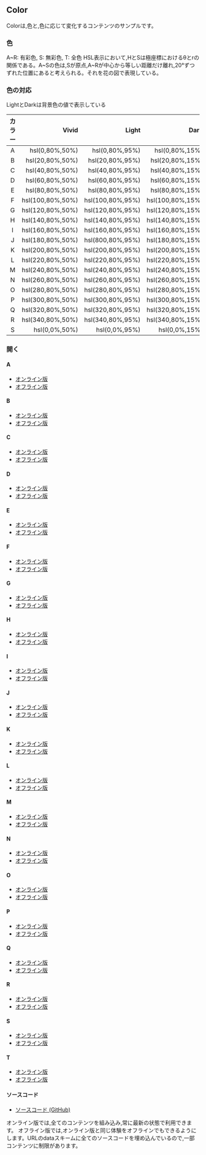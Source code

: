 ## Color

Colorは,色と,色に応じて変化するコンテンツのサンプルです。

### 色
A\~R: 有彩色, S: 無彩色, T: 全色
HSL表示において,HとSは極座標におけるθとrの関係である。A\~Sの色は,Sが原点,A\~Rが中心から等しい距離だけ離れ,20°ずつずれた位置にあると考えられる。それを花の図で表現している。

### 色の対応
LightとDarkは背景色の値で表示している

| カラー |       Vivid      |       Light      |       Dark       |
|:-----:|-----------------:|-----------------:|-----------------:|
|   A   |   hsl(0,80%,50%) |   hsl(0,80%,95%) |   hsl(0,80%,15%) |
|   B   |  hsl(20,80%,50%) |  hsl(20,80%,95%) |  hsl(20,80%,15%) |
|   C   |  hsl(40,80%,50%) |  hsl(40,80%,95%) |  hsl(40,80%,15%) |
|   D   |  hsl(60,80%,50%) |  hsl(60,80%,95%) |  hsl(60,80%,15%) |
|   E   |  hsl(80,80%,50%) |  hsl(80,80%,95%) |  hsl(80,80%,15%) |
|   F   | hsl(100,80%,50%) | hsl(100,80%,95%) | hsl(100,80%,15%) |
|   G   | hsl(120,80%,50%) | hsl(120,80%,95%) | hsl(120,80%,15%) |
|   H   | hsl(140,80%,50%) | hsl(140,80%,95%) | hsl(140,80%,15%) |
|   I   | hsl(160,80%,50%) | hsl(160,80%,95%) | hsl(160,80%,15%) |
|   J   | hsl(180,80%,50%) | hsl(800,80%,95%) | hsl(180,80%,15%) |
|   K   | hsl(200,80%,50%) | hsl(200,80%,95%) | hsl(200,80%,15%) |
|   L   | hsl(220,80%,50%) | hsl(220,80%,95%) | hsl(220,80%,15%) |
|   M   | hsl(240,80%,50%) | hsl(240,80%,95%) | hsl(240,80%,15%) |
|   N   | hsl(260,80%,50%) | hsl(260,80%,95%) | hsl(260,80%,15%) |
|   O   | hsl(280,80%,50%) | hsl(280,80%,95%) | hsl(280,80%,15%) |
|   P   | hsl(300,80%,50%) | hsl(300,80%,95%) | hsl(300,80%,15%) |
|   Q   | hsl(320,80%,50%) | hsl(320,80%,95%) | hsl(320,80%,15%) |
|   R   | hsl(340,80%,50%) | hsl(340,80%,95%) | hsl(340,80%,15%) |
|   S   |    hsl(0,0%,50%) |    hsl(0,0%,95%) |    hsl(0,0%,15%) |

### 開く

#### A
- [オンライン版](https://akimikimikimikimikimikimika.github.io/main/Color/Color-Color-A/ "A")
- [オフライン版](https://akimikimikimikimikimikimika.github.io/main/Color/Color-A/offline.html "A")
#### B
- [オンライン版](https://akimikimikimikimikimikimika.github.io/main/Color/Color-B/ "B")
- [オフライン版](https://akimikimikimikimikimikimika.github.io/main/Color/Color-B/offline.html "B")
#### C
- [オンライン版](https://akimikimikimikimikimikimika.github.io/main/Color/Color-C/ "C")
- [オフライン版](https://akimikimikimikimikimikimika.github.io/main/Color/Color-C/offline.html "C")
#### D
- [オンライン版](https://akimikimikimikimikimikimika.github.io/main/Color/Color-D/ "D")
- [オフライン版](https://akimikimikimikimikimikimika.github.io/main/Color/Color-D/offline.html "D")
#### E
- [オンライン版](https://akimikimikimikimikimikimika.github.io/main/Color/Color-E/ "E")
- [オフライン版](https://akimikimikimikimikimikimika.github.io/main/Color/Color-E/offline.html "E")
#### F
- [オンライン版](https://akimikimikimikimikimikimika.github.io/main/Color/Color-F/ "F")
- [オフライン版](https://akimikimikimikimikimikimika.github.io/main/Color/Color-F/offline.html "F")
#### G
- [オンライン版](https://akimikimikimikimikimikimika.github.io/main/Color/Color-G/ "G")
- [オフライン版](https://akimikimikimikimikimikimika.github.io/main/Color/Color-G/offline.html "G")
#### H
- [オンライン版](https://akimikimikimikimikimikimika.github.io/main/Color/Color-H/ "H")
- [オフライン版](https://akimikimikimikimikimikimika.github.io/main/Color/Color-H/offline.html "H")
#### I
- [オンライン版](https://akimikimikimikimikimikimika.github.io/main/Color/Color-I/ "I")
- [オフライン版](https://akimikimikimikimikimikimika.github.io/main/Color/Color-I/offline.html "I")
#### J
- [オンライン版](https://akimikimikimikimikimikimika.github.io/main/Color/Color-J/ "J")
- [オフライン版](https://akimikimikimikimikimikimika.github.io/main/Color/Color-J/offline.html "J")
#### K
- [オンライン版](https://akimikimikimikimikimikimika.github.io/main/Color/Color-K/ "K")
- [オフライン版](https://akimikimikimikimikimikimika.github.io/main/Color/Color-K/offline.html "K")
#### L
- [オンライン版](https://akimikimikimikimikimikimika.github.io/main/Color/Color-L/ "L")
- [オフライン版](https://akimikimikimikimikimikimika.github.io/main/Color/Color-L/offline.html "L")
#### M
- [オンライン版](https://akimikimikimikimikimikimika.github.io/main/Color/Color-M/ "M")
- [オフライン版](https://akimikimikimikimikimikimika.github.io/main/Color/Color-M/offline.html "M")
#### N
- [オンライン版](https://akimikimikimikimikimikimika.github.io/main/Color/Color-N/ "N")
- [オフライン版](https://akimikimikimikimikimikimika.github.io/main/Color/Color-N/offline.html "N")
#### O
- [オンライン版](https://akimikimikimikimikimikimika.github.io/main/Color/Color-O/ "O")
- [オフライン版](https://akimikimikimikimikimikimika.github.io/main/Color/Color-O/offline.html "O")
#### P
- [オンライン版](https://akimikimikimikimikimikimika.github.io/main/Color/Color-P/ "P")
- [オフライン版](https://akimikimikimikimikimikimika.github.io/main/Color/Color-P/offline.html "P")
#### Q
- [オンライン版](https://akimikimikimikimikimikimika.github.io/main/Color/Color-Q/ "Q")
- [オフライン版](https://akimikimikimikimikimikimika.github.io/main/Color/Color-Q/offline.html "Q")
#### R
- [オンライン版](https://akimikimikimikimikimikimika.github.io/main/Color/Color-R/ "R")
- [オフライン版](https://akimikimikimikimikimikimika.github.io/main/Color/Color-R/offline.html "R")
#### S
- [オンライン版](https://akimikimikimikimikimikimika.github.io/main/Color/Color-S/ "S")
- [オフライン版](https://akimikimikimikimikimikimika.github.io/main/Color/Color-S/offline.html "S")
#### T
- [オンライン版](https://akimikimikimikimikimikimika.github.io/main/Color/Color-T/ "T")
- [オフライン版](https://akimikimikimikimikimikimika.github.io/main/Color/Color-T/offline.html "T")

#### ソースコード
- [ソースコード (GitHub)](https://github.com/akimikimikimikimikimikimika/main/tree/master/Color "ソースコード")

オンライン版では,全てのコンテンツを組み込み,常に最新の状態で利用できます。
オフライン版では,オンライン版と同じ体験をオフラインでもできるようにします。URLのdataスキームに全てのソースコードを埋め込んでいるので,一部コンテンツに制限があります。
